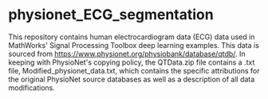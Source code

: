 # physionet_ECG_segmentation
This repository contains human electrocardiogram data (ECG) data used in MathWorks' Signal Processing Toolbox deep learning examples. This data is sourced from https://www.physionet.org/physiobank/database/qtdb/. In keeping with PhysioNet's copying policy, the QTData.zip file contains a .txt file, Modified_physionet_data.txt, which contains the specific attributions for the original PhysioNet source databases as well as a description of all data modifications.
